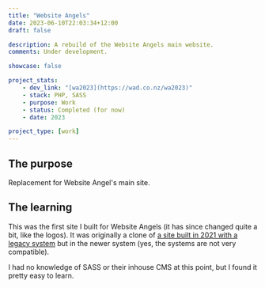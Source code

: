 ```yaml
---
title: "Website Angels"
date: 2023-06-10T22:03:34+12:00
draft: false

description: A rebuild of the Website Angels main website.
comments: Under development.

showcase: false

project_stats:
    - dev_link: "[wa2023](https://wad.co.nz/wa2023)"
    - stack: PHP, SASS
    - purpose: Work
    - status: Completed (for now)
    - date: 2023

project_type: [work]
---
```

## The purpose

Replacement for Website Angel's main site.

## The learning

This was the first site I built for Website Angels (it has since changed quite a bit, like the logos). It was originally a clone of [a site built in 2021 with a legacy system](https://www.wad.co.nz/wa2021/) but in the newer system (yes, the systems are not very compatible).

I had no knowledge of SASS or their inhouse CMS at this point, but I found it pretty easy to learn.